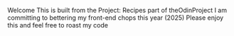Welcome
This is built from the Project: Recipes part of theOdinProject
I am committing to bettering my front-end chops this year (2025)
Please enjoy this and feel free to roast my code
